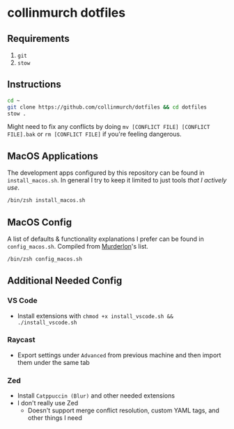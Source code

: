 # collinmurch dotfiles

## Requirements

1. `git`
2. `stow`

## Instructions

```bash
cd ~
git clone https://github.com/collinmurch/dotfiles && cd dotfiles
stow .
```

Might need to fix any conflicts by doing `mv [CONFLICT FILE] [CONFLICT FILE].bak` or `rm [CONFLICT FILE]` if you're feeling dangerous.

## MacOS Applications

The development apps configured by this repository can be found in `install_macos.sh`.
In general I try to keep it limited to just tools *that I actively use*.

```bash
/bin/zsh install_macos.sh
```

## MacOS Config

A list of defaults & functionality explanations I prefer can be found in `config_macos.sh`.
Compiled from [Murderlon](https://github.com/murderlon)'s list.

```bash
/bin/zsh config_macos.sh
```

## Additional Needed Config

### VS Code
- Install extensions with `chmod +x install_vscode.sh && ./install_vscode.sh`

### Raycast
- Export settings under `Advanced` from previous machine and then import them under the same tab

### Zed
- Install `Catppuccin (Blur)` and other needed extensions
- I don't really use Zed
  - Doesn't support merge conflict resolution, custom YAML tags, and other things I need
